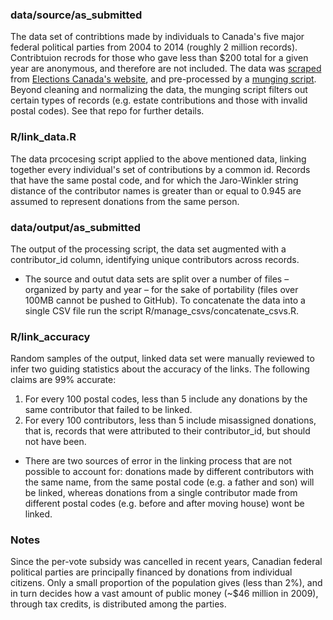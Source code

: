 ### data/source/as_submitted

The data set of contribtions made by individuals to Canada's five major federal political parties from 2004 to 2014 (roughly 2 million records). Contribtuion recrods for those who gave less than $200 total for a given year are anonymous, and therefore are not included. The data was [scraped](https://github.com/leonL/federal-contributions-scraper) from [Elections Canada's website](http://www.elections.ca/WPAPPS/WPF/), and pre-processed by a [munging script](https://github.com/leonL/federal-contributions-munger). Beyond cleaning and normalizing the data, the munging script filters out certain types of records (e.g. estate contributions and those with invalid postal codes). See that repo for further details.

### R/link_data.R

The data prcocesing script applied to the above mentioned data, linking together every individual's set of contributions by a common id. Records that have the same postal code, and for which the Jaro-Winkler string distance of the contributor names is greater than or equal to 0.945 are assumed to represent donations from the same person.

### data/output/as_submitted

The output of the processing script, the data set augmented with a contributor_id column, identifying unique contributors across records. 

* The source and outut data sets are split over a number of files – organized by party and year – for the sake of portability (files over 100MB cannot be pushed to GitHub). To concatenate the data into a single CSV file run the script R/manage_csvs/concatenate_csvs.R.

### R/link_accuracy

Random samples of the output, linked data set were manually reviewed to infer two guiding statistics about the accuracy of the links. The following claims are 99% accurate:

1. For every 100 postal codes, less than 5 include any donations by the same contributor that failed to be linked.
2. For every 100 contributors, less than 5 include misassigned donations, that is, records that were attributed to their contributor_id, but should not have been.

* There are two sources of error in the linking process that are not possible to account for: donations made by different contributors with the same name, from the same postal code (e.g. a father and son) will be linked, whereas donations from a single contributor made from different postal codes (e.g. before and after moving house) wont be linked.

### Notes

Since the per-vote subsidy was cancelled in recent years, Canadian federal political parties are principally financed by donations from individual citizens. Only a small proportion of the population gives (less than 2%), and in turn decides how a vast amount of public money (~$46 million in 2009), through tax credits, is distributed among the parties.
